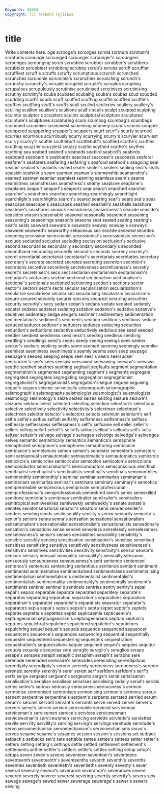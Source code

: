 ```yaml
---
Keywords: 20603 
Copyright: (C) Takeshi Fujisawa
---
```


# title

Write contents here.
oge scrooge's scrooges scrota scrotum
scrotum's scrotums scrounge scrounged scrounger scrounger's scroungers scrounges scrounging scrub
scrubbed scrubber scrubber's scrubbers scrubbier scrubbiest scrubbing scrubby scrub's scrubs
scruff scruffier scruffiest scruff's scruffs scruffy scrumptious scrunch scrunched scrunches
scrunchie scrunchie's scrunchies scrunching scrunch's scrunchy scrunchy's scruple scrupled scruple's
scruples scrupling scrupulous scrupulously scrutinise scrutinised scrutinises scrutinising scrutiny scrutiny's
scuba scubaed scubaing scuba's scubas scud scudded scudding scud's scuds
scuff scuffed scuffing scuffle scuffled scuffle's scuffles scuffling scuff's scuffs
scull sculled sculleries scullery scullery's sculling scullion scullion's scullions scull's
sculls sculpt sculpted sculpting sculptor sculptor's sculptors sculpts sculptural sculpture
sculptured sculpture's sculptures sculpturing scum scumbag scumbag's scumbags scummed scummier
scummiest scumming scummy scum's scums scupper scuppered scuppering scupper's scuppers
scurf scurf's scurfy scurried scurries scurrilous scurrilously scurry scurrying scurry's
scurvier scurviest scurvy scurvy's scuttle scuttlebutt scuttlebutt's scuttled scuttle's scuttles
scuttling scuzzier scuzziest scuzzy scythe scythed scythe's scythes scything sea
seabed seabed's seabeds seabird seabird's seabirds seaboard seaboard's seaboards seacoast
seacoast's seacoasts seafarer seafarer's seafarers seafaring seafaring's seafood seafood's seagoing
seal sealant sealant's sealants sealed sealer sealer's sealers sealing seal's
seals sealskin sealskin's seam seaman seaman's seamanship seamanship's seamed seamen
seamier seamiest seaming seamless seam's seams seamstress seamstresses seamstress's seamy
seaplane seaplane's seaplanes seaport seaport's seaports sear search searched searcher
searcher's searchers searches searching searchingly searchlight searchlight's searchlights search's seared
searing sear's sears sea's seas seascape seascape's seascapes seashell seashell's
seashells seashore seashore's seashores seasick seasickness seasickness's seaside seaside's seasides
season seasonable seasonal seasonally seasoned seasoning seasoning's seasonings season's seasons
seat seated seating seating's seat's seats seaward seaward's seawards seaway
seaway's seaways seaweed seaweed's seaworthy sebaceous sec secede seceded secedes
seceding secession secessionist secessionist's secessionists secession's seclude secluded secludes secluding
seclusion seclusion's seclusive second secondaries secondarily secondary secondary's seconded secondhand
seconding secondly second's seconds secrecy secrecy's secret secretarial secretariat secretariat's
secretariats secretaries secretary secretary's secrete secreted secretes secreting secretion secretion's
secretions secretive secretively secretiveness secretiveness's secretly secret's secrets sec's secs
sect sectarian sectarianism sectarianism's sectarian's sectarians section sectional sectionalism sectionalism's
sectional's sectionals sectioned sectioning section's sections sector sector's sectors sect's
sects secular secularisation secularisation's secularise secularised secularises secularising secularism secularism's
secure secured securely securer secures securest securing securities security security's
secy sedan sedan's sedans sedate sedated sedately sedater sedates sedatest
sedating sedation sedation's sedative sedative's sedatives sedentary sedge sedge's sediment
sedimentary sedimentation sedimentation's sediment's sediments sedition sedition's seditious seduce seduced
seducer seducer's seducers seduces seducing seduction seduction's seductions seductive seductively
sedulous see seed seeded seedier seediest seediness seediness's seeding seedless
seedling seedling's seedlings seed's seeds seedy seeing seeings seek seeker
seeker's seekers seeking seeks seem seemed seeming seemingly seemlier seemliest
seemliness seemliness's seemly seems seen seep seepage seepage's seeped seeping
seeps seer seer's seers seersucker seersucker's see's sees seesaw seesawed
seesawing seesaw's seesaws seethe seethed seethes seething segfault segfaults segment
segmentation segmentation's segmented segmenting segment's segments segregate segregated segregates segregating
segregation segregationist segregationist's segregationists segregation's segue segued segueing segue's segues
seismic seismically seismograph seismographic seismograph's seismographs seismologist seismologist's seismologists seismology
seismology's seize seized seizes seizing seizure seizure's seizures seldom select
selected selecting selection selection's selections selective selectively selectivity selectivity's selectman
selectman's selectmen selector selector's selectors selects selenium selenium's self selfie
selfie's selfies selfish selfishly selfishness selfishness's selfless selflessly selflessness selflessness's
self's selfsame sell seller seller's sellers selling selloff selloff's selloffs
sellout sellout's sellouts sell's sells seltzer seltzer's selvage selvage's selvages
selvedge selvedge's selvedges selves semantic semantically semantics semantics's semaphore semaphored
semaphore's semaphores semaphoring semblance semblance's semblances semen semen's semester semester's
semesters semi semiannual semiautomatic semiautomatic's semiautomatics semicircle semicircle's semicircles semicircular
semicolon semicolon's semicolons semiconductor semiconductor's semiconductors semiconscious semifinal semifinalist semifinalist's
semifinalists semifinal's semifinals semimonthlies semimonthly semimonthly's seminal seminar seminarian seminarian's
seminarians seminaries seminar's seminars seminary seminary's semiotics semipermeable semiprecious semiprivate
semiprofessional semiprofessional's semiprofessionals semiretired semi's semis semiskilled semitone semitone's semitones
semitrailer semitrailer's semitrailers semitropical semiweeklies semiweekly semiweekly's senate senate's senates
senator senatorial senator's senators send sender sender's senders sending sends
senile senility senility's senior seniority seniority's senior's seniors senna senna's
sensation sensational sensationalism sensationalism's sensationalist sensationalist's sensationalists sensationally sensation's sensations
sense sensed senseless senselessly senselessness senselessness's sense's senses sensibilities sensibility
sensibility's sensible sensibly sensing sensitisation sensitisation's sensitise sensitised sensitises sensitising
sensitive sensitively sensitiveness sensitiveness's sensitive's sensitives sensitivities sensitivity sensitivity's sensor
sensor's sensors sensory sensual sensuality sensuality's sensually sensuous sensuously sensuousness
sensuousness's sent sentence sentenced sentence's sentences sentencing sententious sentience sentient
sentiment sentimental sentimentalise sentimentalised sentimentalises sentimentalising sentimentalism sentimentalism's sentimentalist sentimentalist's
sentimentalists sentimentality sentimentality's sentimentally sentiment's sentiments sentinel sentinel's sentinels sentries
sentry sentry's sepal sepal's sepals separable separate separated separately separate's
separates separating separation separation's separations separatism separatism's separatist separatist's separatists
separator separator's separators sepia sepia's sepsis sepsis's septa septet septet's
septets septette septette's septettes septic septicaemia septicaemia's septuagenarian septuagenarian's septuagenarians
septum septum's septums sepulchral sepulchre sepulchred sepulchre's sepulchres sepulchring sequel
sequel's sequels sequence sequenced sequencer sequencers sequence's sequences sequencing sequential
sequentially sequester sequestered sequestering sequesters sequestration sequestration's sequestrations sequin sequined
sequin's sequins sequitur sequoia sequoia's sequoias sera seraglio seraglio's seraglios
serape serape's serapes seraph seraphic seraphim seraph's seraphs sere serenade
serenaded serenade's serenades serenading serendipitous serendipity serendipity's serene serenely sereneness
sereneness's serener serenest serenity serenity's serer serest serf serfdom serfdom's
serf's serfs serge sergeant sergeant's sergeants serge's serial serialisation serialisation's
serialise serialised serialises serialising serially serial's serials series series's serious
seriously seriousness seriousness's sermon sermonise sermonised sermonises sermonising sermon's sermons
serous serpent serpentine serpentine's serpent's serpents serrated serried serum serum's
serums servant servant's servants serve served server server's servers serve's
serves service serviceable serviced serviceman serviceman's servicemen service's services servicewoman
servicewoman's servicewomen servicing serviette serviette's serviettes servile servility servility's serving
serving's servings servitude servitude's servo servomechanism servomechanism's servomechanisms servo's servos
sesame sesame's sesames session session's sessions set setback setback's setbacks
set's sets settable settee settee's settees setter setter's setters setting
setting's settings settle settled settlement settlement's settlements settler settler's settlers
settle's settles settling setup setup's setups seven seven's sevens seventeen
seventeen's seventeens seventeenth seventeenth's seventeenths seventh seventh's sevenths seventies seventieth
seventieth's seventieths seventy seventy's sever several severally several's severance severance's
severances severe severed severely severer severest severing severity severity's severs
sew sewage sewage's sewed sewer sewerage sewerage's sewer's sewers sewing
